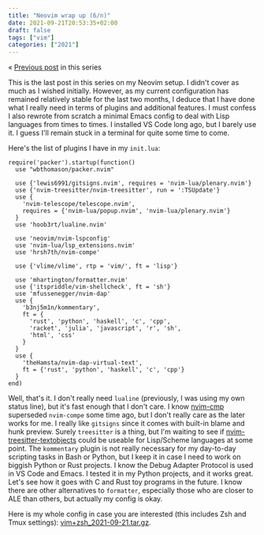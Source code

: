 ```yaml
---
title: "Neovim wrap up (6/n)"
date: 2021-09-21T20:53:35+02:00
draft: false
tags: ["vim"]
categories: ["2021"]
---
```


« [Previous post](/post/vim-fuzzy-finder/) in this series

This is the last post in this series on my Neovim setup. I didn't cover as much as I wished initially. However, as my current configuration has remained relatively stable for the last two months, I deduce that I have done what I really need in terms of plugins and additional features. I must confess I also rewrote from scratch a minimal Emacs config to deal with Lisp languages from times to times. I installed VS Code long ago, but I barely use it. I guess I'll remain stuck in a terminal for quite some time to come.

Here's the list of plugins I have in my `init.lua`:

```
require('packer').startup(function()
  use "wbthomason/packer.nvim"

  use {'lewis6991/gitsigns.nvim', requires = 'nvim-lua/plenary.nvim'}
  use {'nvim-treesitter/nvim-treesitter', run = ':TSUpdate'}
  use {
    'nvim-telescope/telescope.nvim',
    requires = {'nvim-lua/popup.nvim', 'nvim-lua/plenary.nvim'}
  }
  use 'hoob3rt/lualine.nvim'

  use 'neovim/nvim-lspconfig'
  use 'nvim-lua/lsp_extensions.nvim'
  use 'hrsh7th/nvim-compe'

  use {'vlime/vlime', rtp = 'vim/', ft = 'lisp'}

  use 'mhartington/formatter.nvim'
  use {'itspriddle/vim-shellcheck', ft = 'sh'}
  use 'mfussenegger/nvim-dap'
  use {
    'b3nj5m1n/kommentary',
    ft = {
      'rust', 'python', 'haskell', 'c', 'cpp',
      'racket', 'julia', 'javascript', 'r', 'sh',
      'html', 'css'
    }
  }
  use {
    'theHamsta/nvim-dap-virtual-text',
    ft = {'rust', 'python', 'haskell', 'c', 'cpp'}
  }
end)
```

Well, that's it. I don't really need `lualine` (previously, I was using my own status line), but it's fast enough that I don't care. I know [nvim-cmp](https://github.com/hrsh7th/nvim-cmp) superseded `nvim-compe` some time ago, but I don't really care as the later works for me. I really like `gitsigns` since it comes with built-in blame and hunk preview. Surely `treesitter` is a thing, but I'm waiting to see if [nvim-treesitter-textobjects](https://github.com/nvim-treesitter/nvim-treesitter-textobjects) could be useable for Lisp/Scheme languages at some point. The `kommentary` plugin is not really necessary for my day-to-day scripting tasks in Bash or Python, but I keep it in case I need to work on biggish Python or Rust projects. I know the Debug Adapter Protocol is used in VS Code and Emacs. I tested it in my Python projects, and it works great. Let's see how it goes with C and Rust toy programs in the future. I know there are other alternatives to `formatter`, especially those who are closer to ALE than others, but actually my config is okay.

Here is my whole config in case you are interested (this includes Zsh and Tmux settings): [vim+zsh_2021-09-21.tar.gz](/pub/vim+zsh_2021-09-21.tar.gz).
